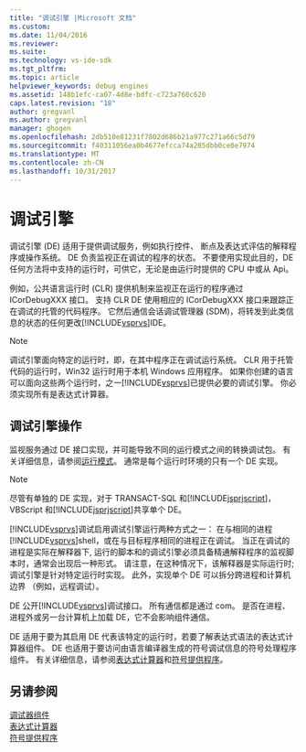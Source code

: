 ```yaml
---
title: "调试引擎 |Microsoft 文档"
ms.custom: 
ms.date: 11/04/2016
ms.reviewer: 
ms.suite: 
ms.technology: vs-ide-sdk
ms.tgt_pltfrm: 
ms.topic: article
helpviewer_keywords: debug engines
ms.assetid: 148b1efc-ca07-4d8e-bdfc-c723a760c620
caps.latest.revision: "18"
author: gregvanl
ms.author: gregvanl
manager: ghogen
ms.openlocfilehash: 2db510e81231f7802d686b21a977c271a66c5d79
ms.sourcegitcommit: f40311056ea0b4677efcca74a285dbb0ce0e7974
ms.translationtype: MT
ms.contentlocale: zh-CN
ms.lasthandoff: 10/31/2017
---
```

# <a name="debug-engine"></a>调试引擎
调试引擎 (DE) 适用于提供调试服务，例如执行控件、 断点及表达式评估的解释程序或操作系统。 DE 负责监视正在调试的程序的状态。 不要使用实现此目的，DE 任何方法将中支持的运行时，可供它，无论是由运行时提供的 CPU 中或从 Api。  
  
 例如，公共语言运行时 (CLR) 提供机制来监视正在运行的程序通过 ICorDebugXXX 接口。 支持 CLR DE 使用相应的 ICorDebugXXX 接口来跟踪正在调试的托管的代码程序。 它然后通信会话调试管理器 (SDM)，将转发到此类信息的状态的任何更改[!INCLUDE[vsprvs](../../code-quality/includes/vsprvs_md.md)]IDE。  
  
> [!NOTE]
>  调试引擎面向特定的运行时，即，在其中程序正在调试运行系统。 CLR 用于托管代码的运行时，Win32 运行时用于本机 Windows 应用程序。 如果你创建的语言可以面向这些两个运行时，之一[!INCLUDE[vsprvs](../../code-quality/includes/vsprvs_md.md)]已提供必要的调试引擎。 你必须实现所有是表达式计算器。  
  
## <a name="debug-engine-operation"></a>调试引擎操作  
 监视服务通过 DE 接口实现，并可能导致不同的运行模式之间的转换调试包。 有关详细信息，请参阅[运行模式](../../extensibility/debugger/operational-modes.md)。 通常是每个运行时环境的只有一个 DE 实现。  
  
> [!NOTE]
>  尽管有单独的 DE 实现，对于 TRANSACT-SQL 和[!INCLUDE[jsprjscript](../../debugger/debug-interface-access/includes/jsprjscript_md.md)]，VBScript 和[!INCLUDE[jsprjscript](../../debugger/debug-interface-access/includes/jsprjscript_md.md)]共享单个 DE。  
  
 [!INCLUDE[vsprvs](../../code-quality/includes/vsprvs_md.md)]调试启用调试引擎运行两种方式之一： 在与相同的进程[!INCLUDE[vsprvs](../../code-quality/includes/vsprvs_md.md)]shell，或在与目标程序相同的进程正在调试。 当正在调试的进程是实际在解释器下, 运行的脚本和的调试引擎必须具备精通解释程序的监视脚本时，通常会出现后一种形式。 请注意，在这种情况下，该解释器是实际运行时;调试引擎是针对特定运行时实现。 此外，实现单个 DE 可以拆分跨进程和计算机边界 （例如，远程调试）。  
  
 DE 公开[!INCLUDE[vsprvs](../../code-quality/includes/vsprvs_md.md)]调试接口。 所有通信都是通过 com。 是否在进程、 进程外或另一台计算机上加载 DE，它不会影响组件通信。  
  
 DE 适用于要为其启用 DE 代表该特定的运行时，若要了解表达式语法的表达式计算器组件。 DE 也适用于要访问由语言编译器生成的符号调试信息的符号处理程序组件。 有关详细信息，请参阅[表达式计算器](../../extensibility/debugger/expression-evaluator.md)和[符号提供程序](../../extensibility/debugger/symbol-provider.md)。  
  
## <a name="see-also"></a>另请参阅  
 [调试器组件](../../extensibility/debugger/debugger-components.md)   
 [表达式计算器](../../extensibility/debugger/expression-evaluator.md)   
 [符号提供程序](../../extensibility/debugger/symbol-provider.md)